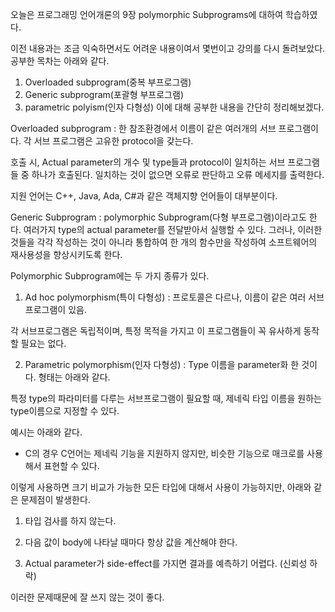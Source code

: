오늘은 프로그래밍 언어개론의 9장 polymorphic Subprograms에 대하여 학습하였다.

이전 내용과는 조금 익숙하면서도 어려운 내용이여서 몇번이고 강의를 다시 돌려보았다. 공부한 목차는 아래와 같다.

 

1. Overloaded subprogram(중복 부프로그램)
2. Generic subprogram(포괄형 부프로그램)
3. parametric polyism(인자 다형성)
이에 대해 공부한 내용을 간단히 정리해보겠다.

 

Overloaded subprogram
: 한 참조환경에서 이름이 같은 여러개의 서브 프로그램이다. 각 서브 프로그램은 고유한 protocol을 갖는다.

 

호출 시, Actual parameter의 개수 및 type들과 protocol이 일치하는 서브 프로그램들 중 하나가 호출된다. 일치하는 것이 없으면 오류로 판단하고 오류 메세지를 출력한다.

지원 언어는 C++, Java, Ada, C#과 같은 객체지향 언어들이 대부분이다.

 

Generic Subprogram
: polymorphic Subprogram(다형 부프로그램)이라고도 한다. 여러가지 type의 actual parameter를 전달받아서 실행할 수 있다. 그러나, 이러한 것들을 각각 작성하는 것이 아니라 통합하여 한 개의 함수만을 작성하여 소프트웨어의 재사용성을 향상시키도록 한다.

 

Polymorphic Subprogram에는 두 가지 종류가 있다.

1. Ad hoc polymorphism(특이 다형성)
: 프로토콜은 다르나, 이름이 같은 여러 서브프로그램이 있음. 

각 서브프로그램은 독립적이며, 특정 목적을 가지고 이 프로그램들이 꼭 유사하게 동작할 필요는 없다.

 

2. Parametric polymorphism(인자 다형성)
: Type 이름을 parameter화 한 것이다. 형태는 아래와 같다.


특정 type의 파라미터를 다루는 서브프로그램이 필요할 때, 제네릭 타입 이름을 원하는 type이름으로 지정할 수 있다. 

예시는 아래와 같다.


 

* C의 경우
C언어는 제네릭 기능을 지원하지 않지만, 비슷한 기능으로 매크로를 사용해서 표현할 수 있다.


이렇게 사용하면 크기 비교가 가능한 모든 타입에 대해서 사용이 가능하지만, 아래와 같은 문제점이 발생한다.

1. 타입 검사를 하지 않는다.

2. 다음 값이 body에 나타날 때마다 항상 값을 계산해야 한다.

3. Actual parameter가 side-effect를 가지면 결과를 예측하기 어렵다. (신뢰성 하락)

이러한 문제때문에 잘 쓰지 않는 것이 좋다.
